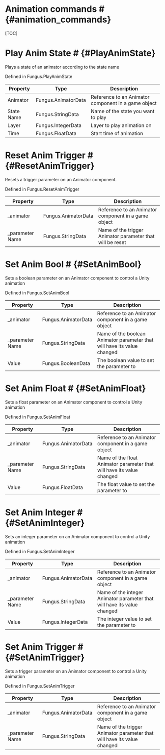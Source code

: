 # Animation commands # {#animation_commands}

[TOC]
# Play Anim State # {#PlayAnimState}
Plays a state of an animator according to the state name

Defined in Fungus.PlayAnimState

Property | Type | Description
 --- | --- | ---
Animator | Fungus.AnimatorData | Reference to an Animator component in a game object
State Name | Fungus.StringData | Name of the state you want to play
Layer | Fungus.IntegerData | Layer to play animation on
Time | Fungus.FloatData | Start time of animation

# Reset Anim Trigger # {#ResetAnimTrigger}
Resets a trigger parameter on an Animator component.

Defined in Fungus.ResetAnimTrigger

Property | Type | Description
 --- | --- | ---
_animator | Fungus.AnimatorData | Reference to an Animator component in a game object
_parameter Name | Fungus.StringData | Name of the trigger Animator parameter that will be reset

# Set Anim Bool # {#SetAnimBool}
Sets a boolean parameter on an Animator component to control a Unity animation

Defined in Fungus.SetAnimBool

Property | Type | Description
 --- | --- | ---
_animator | Fungus.AnimatorData | Reference to an Animator component in a game object
_parameter Name | Fungus.StringData | Name of the boolean Animator parameter that will have its value changed
Value | Fungus.BooleanData | The boolean value to set the parameter to

# Set Anim Float # {#SetAnimFloat}
Sets a float parameter on an Animator component to control a Unity animation

Defined in Fungus.SetAnimFloat

Property | Type | Description
 --- | --- | ---
_animator | Fungus.AnimatorData | Reference to an Animator component in a game object
_parameter Name | Fungus.StringData | Name of the float Animator parameter that will have its value changed
Value | Fungus.FloatData | The float value to set the parameter to

# Set Anim Integer # {#SetAnimInteger}
Sets an integer parameter on an Animator component to control a Unity animation

Defined in Fungus.SetAnimInteger

Property | Type | Description
 --- | --- | ---
_animator | Fungus.AnimatorData | Reference to an Animator component in a game object
_parameter Name | Fungus.StringData | Name of the integer Animator parameter that will have its value changed
Value | Fungus.IntegerData | The integer value to set the parameter to

# Set Anim Trigger # {#SetAnimTrigger}
Sets a trigger parameter on an Animator component to control a Unity animation

Defined in Fungus.SetAnimTrigger

Property | Type | Description
 --- | --- | ---
_animator | Fungus.AnimatorData | Reference to an Animator component in a game object
_parameter Name | Fungus.StringData | Name of the trigger Animator parameter that will have its value changed

